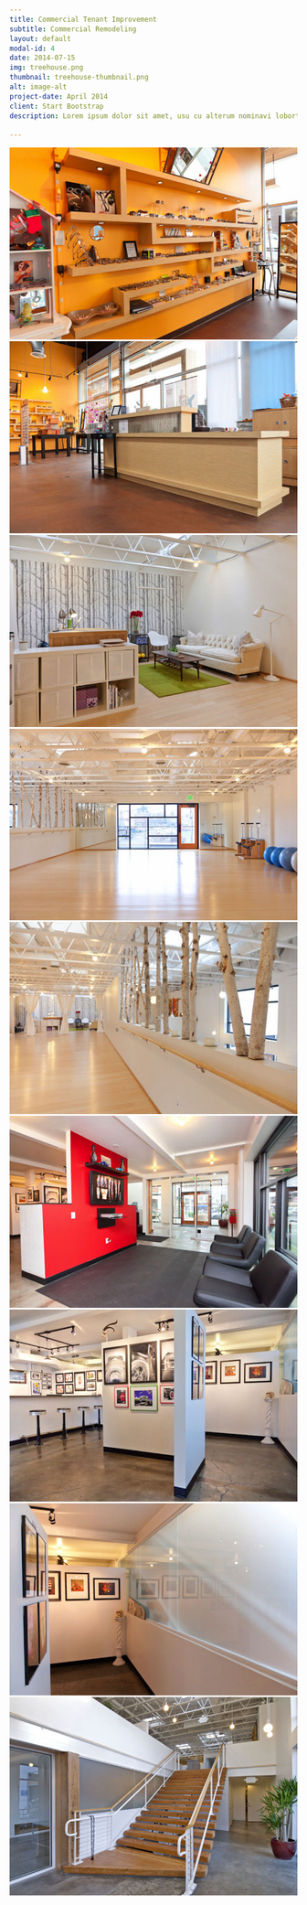```yaml
---
title: Commercial Tenant Improvement
subtitle: Commercial Remodeling
layout: default
modal-id: 4
date: 2014-07-15
img: treehouse.png
thumbnail: treehouse-thumbnail.png
alt: image-alt
project-date: April 2014
client: Start Bootstrap
description: Lorem ipsum dolor sit amet, usu cu alterum nominavi lobortis. At duo novum diceret. Tantas apeirian vix et, usu sanctus postulant inciderint ut, populo diceret necessitatibus in vim. Cu eum dicam feugiat noluisse.

---
```



<img src="img/portfolio/commercial-tenant-improvement/1.jpg" class="img-responsive img-centered" alt="{{ post.alt }}">
<img src="img/portfolio/commercial-tenant-improvement/2.jpg" class="img-responsive img-centered" alt="{{ post.alt }}">
<img src="img/portfolio/commercial-tenant-improvement/3.jpg" class="img-responsive img-centered" alt="{{ post.alt }}">
<img src="img/portfolio/commercial-tenant-improvement/4.jpg" class="img-responsive img-centered" alt="{{ post.alt }}">
<img src="img/portfolio/commercial-tenant-improvement/5.jpg" class="img-responsive img-centered" alt="{{ post.alt }}">
<img src="img/portfolio/commercial-tenant-improvement/6.jpg" class="img-responsive img-centered" alt="{{ post.alt }}">
<img src="img/portfolio/commercial-tenant-improvement/7.jpg" class="img-responsive img-centered" alt="{{ post.alt }}">
<img src="img/portfolio/commercial-tenant-improvement/8.jpg" class="img-responsive img-centered" alt="{{ post.alt }}">
<img src="img/portfolio/commercial-tenant-improvement/9.jpg" class="img-responsive img-centered" alt="{{ post.alt }}">
